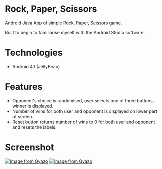 # Rock, Paper, Scissors
Android Java App of simple Rock, Paper, Scissors game.

Built to begin to familiarise myself with the Android Studio software.

# Technologies
* Android 4.1 (JellyBean)

# Features
* Opponent's choice is randomised, user selects one of three buttons, winner is displayed.
* Number of wins for both user and opponent is displayed on lower part of screen.
* Reset button returns number of wins to 0 for both user and opponent and resets the labels.

# Screenshot
[![Image from Gyazo](https://i.gyazo.com/68385eec0c9126ddc3669ad2bc32013d.png)](https://gyazo.com/68385eec0c9126ddc3669ad2bc32013d)
[![Image from Gyazo](https://i.gyazo.com/dfcd70f613e7255ef3161b0751c68b9a.png)](https://gyazo.com/dfcd70f613e7255ef3161b0751c68b9a)
